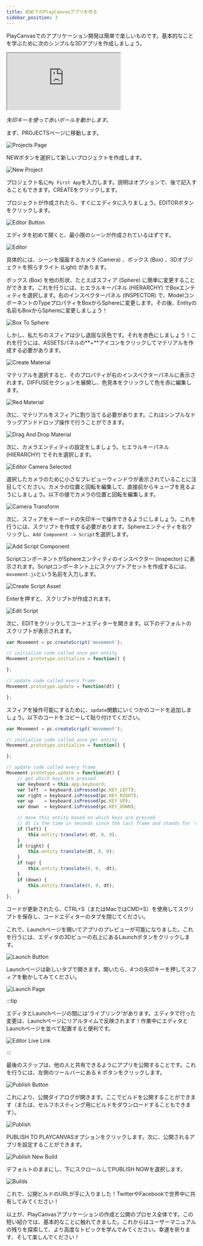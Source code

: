 ```yaml
---
title: 初めてのPlayCanvasアプリを作る
sidebar_position: 3
---
```


PlayCanvasでのアプリケーション開発は簡単で楽しいものです。基本的なことを学ぶために次のシンプルな3Dアプリを作成しましょう。

<div className="iframe-container">
    <iframe loading="lazy"  src="https://playcanv.as/p/TnUtDXWp/" title="Simple PlayCanvas App"></iframe>
</div>

*矢印キーを使って赤いボールを動かします。*

まず、PROJECTSページに移動します。

![Projects Page][1]

NEWボタンを選択して新しいプロジェクトを作成します。

![New Project][2]

プロジェクト名に`My First App`を入力します。説明はオプションで、後で記入することもできます。CREATEをクリックします。

プロジェクトが作成されたら、すぐにエディタに入りましょう。EDITORボタンをクリックします。

![Editor Button][3]

エディタを初めて開くと、最小限のシーンが作成されているはずです。

![Editor][4]

具体的には、シーンを描画するカメラ (Camera) 、ボックス (Box) 、3Dオブジェクトを照らすライト (Light) があります。

ボックス (Box) を他の形状、たとえばスフィア (Sphere) に簡単に変更することができます。これを行うには、ヒエラルキーパネル (HIERARCHY) でBoxエンティティを選択します。右のインスペクターパネル (INSPECTOR) で、ModelコンポーネントのTypeプロパティをBoxからSphereに変更します。その後、Entityの名前もBoxからSphereに変更しましょう！

![Box To Sphere][5]

しかし、私たちのスフィアは少し退屈な灰色です。それを赤色にしましょう！これを行うには、ASSETSパネルの**+**アイコンをクリックしてマテリアルを作成する必要があります。

![Create Material][6]

マテリアルを選択すると、そのプロパティが右のインスペクターパネルに表示されます。DIFFUSEセクションを展開し、色見本をクリックして色を赤に編集します。

![Red Material][7]

次に、マテリアルをスフィアに割り当てる必要があります。これはシンプルなドラッグアンドドロップ操作で行うことができます。

![Drag And Drop Material][8]

次に、カメラエンティティの設定をしましょう。ヒエラルキーパネル (HIERARCHY) でそれを選択します。

![Editor Camera Selected][9]

選択したカメラのために小さなプレビューウィンドウが表示されていることに注目してください。カメラの位置と回転を編集して、直接前からキューブを見るようにしましょう。以下の値でカメラの位置と回転を編集します。

![Camera Transform][10]

次に、スフィアをキーボードの矢印キーで操作できるようにしましょう。これを行うには、スクリプトを作成する必要があります。Sphereエンティティを右クリックし、`Add Component -> Script`を選択します。

![Add Script Component][11]

ScriptコンポーネントがSphereエンティティのインスペクター (Inspector) に表示されます。Scriptコンポーネント上にスクリプトアセットを作成するには、`movement.js`という名前を入力します。

![Create Script Asset][12]

Enterを押すと、スクリプトが作成されます。

![Edit Script][13]

次に、EDITをクリックしてコードエディターを開きます。以下のデフォルトのスクリプトが表示されます。

```javascript
var Movement = pc.createScript('movement');

// initialize code called once per entity
Movement.prototype.initialize = function() {

};

// update code called every frame
Movement.prototype.update = function(dt) {

};
```

スフィアを操作可能にするために、`update`関数にいくつかのコードを追加しましょう。以下のコードをコピーして貼り付けてください。

```javascript
var Movement = pc.createScript('movement');

// initialize code called once per entity
Movement.prototype.initialize = function() {

};

// update code called every frame
Movement.prototype.update = function(dt) {
    // get which keys are pressed
    var keyboard = this.app.keyboard;
    var left  = keyboard.isPressed(pc.KEY_LEFT);
    var right = keyboard.isPressed(pc.KEY_RIGHT);
    var up    = keyboard.isPressed(pc.KEY_UP);
    var down  = keyboard.isPressed(pc.KEY_DOWN);

    // move this entity based on which keys are pressed
    // dt is the time in seconds since the last frame and stands for 'delta time'
    if (left) {
        this.entity.translate(-dt, 0, 0);
    }
    if (right) {
        this.entity.translate(dt, 0, 0);
    }
    if (up) {
        this.entity.translate(0, 0, -dt);
    }
    if (down) {
        this.entity.translate(0, 0, dt);
    }
};
```

コードが更新されたら、CTRL+S（またはMacではCMD+S）を使用してスクリプトを保存し、コードエディターのタブを閉じてください。

これで、Launchページを開いてアプリのプレビューが可能になりました。これを行うには、エディタの3Dビューの右上にあるLaunchボタンをクリックします。

![Launch Button][14]

Launchページは新しいタブで開きます。開いたら、4つの矢印キーを押してスフィアを動かしてみてください。

![Launch Page][15]

:::tip

エディタとLaunchページの間には'ライブリンク'があります。エディタで行った変更は、Launchページにリアルタイムで反映されます！作業中にエディタとLaunchページを並べて配置すると便利です。

![Editor Live Link][16]

:::

最後のステップは、他の人と共有できるようにアプリを公開することです。これを行うには、左側のツールバーにある <span class="pc-icon">&#57911; </span>ボタンをクリックします。

![Publish Button][17]

これにより、公開ダイアログが開きます。ここでビルドを公開することができます（または、セルフホスティング用にビルドをダウンロードすることもできます）。

![Publish][18]

PUBLISH TO PLAYCANVASオプションをクリックします。次に、公開されるアプリを設定することができます。

![Publish New Build][19]

デフォルトのままにし、下にスクロールしてPUBLISH NOWを選択します。

![Builds][20]

これで、公開ビルドのURLが手に入りました！TwitterやFacebookで世界中に共有してみてください！

以上が、PlayCanvasアプリケーションの作成と公開のプロセス全体です。この短い紹介では、基本的なことに触れてきました。これからはユーザーマニュアルの残りを探索して、より高度なトピックを学んでみてください。幸運を祈ります、そして楽しんでください！

[1]: /images/user-manual/your-first-app/projects-page.png
[2]: /images/user-manual/your-first-app/new-project.png
[3]: /images/user-manual/your-first-app/editor-button.png
[4]: /images/user-manual/your-first-app/editor.png
[5]: /images/user-manual/your-first-app/box-to-sphere.png
[6]: /images/user-manual/your-first-app/create-material.png
[7]: /images/user-manual/your-first-app/red-material.png
[8]: /images/user-manual/your-first-app/drag-and-drop-material.gif
[9]: /images/user-manual/your-first-app/editor-camera-selected.png
[10]: /images/user-manual/your-first-app/camera-transform.png
[11]: /images/user-manual/your-first-app/add-script-component.png
[12]: /images/user-manual/your-first-app/create-script-asset.png
[13]: /images/user-manual/your-first-app/edit-script.png
[14]: /images/user-manual/your-first-app/launch-button.png
[15]: /images/user-manual/your-first-app/launch-page.gif
[16]: /images/user-manual/your-first-app/live-link.gif
[17]: /images/user-manual/your-first-app/publish-button.png
[18]: /images/user-manual/your-first-app/publish-dialog.png
[19]: /images/user-manual/your-first-app/publish-options.png
[20]: /images/user-manual/your-first-app/builds.png
